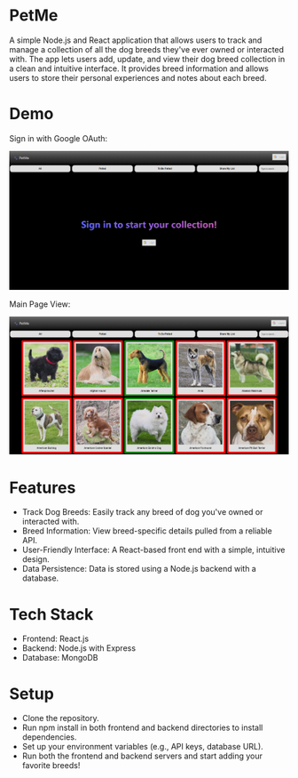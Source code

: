 # PetMe
A simple Node.js and React application that allows users to track and manage a collection of all the dog breeds they've ever owned or interacted with. The app lets users add, update, and view their dog breed collection in a clean and intuitive interface. It provides breed information and allows users to store their personal experiences and notes about each breed.
# Demo
Sign in with Google OAuth:

![Sign In](./SignIn.png)

Main Page View:

![Main Page](./MainPage.png)

# Features
- Track Dog Breeds: Easily track any breed of dog you've owned or interacted with.
- Breed Information: View breed-specific details pulled from a reliable API.
- User-Friendly Interface: A React-based front end with a simple, intuitive design.
- Data Persistence: Data is stored using a Node.js backend with a database.
# Tech Stack
- Frontend: React.js
- Backend: Node.js with Express
- Database: MongoDB
# Setup
- Clone the repository.
- Run npm install in both frontend and backend directories to install dependencies.
- Set up your environment variables (e.g., API keys, database URL).
- Run both the frontend and backend servers and start adding your favorite breeds!
